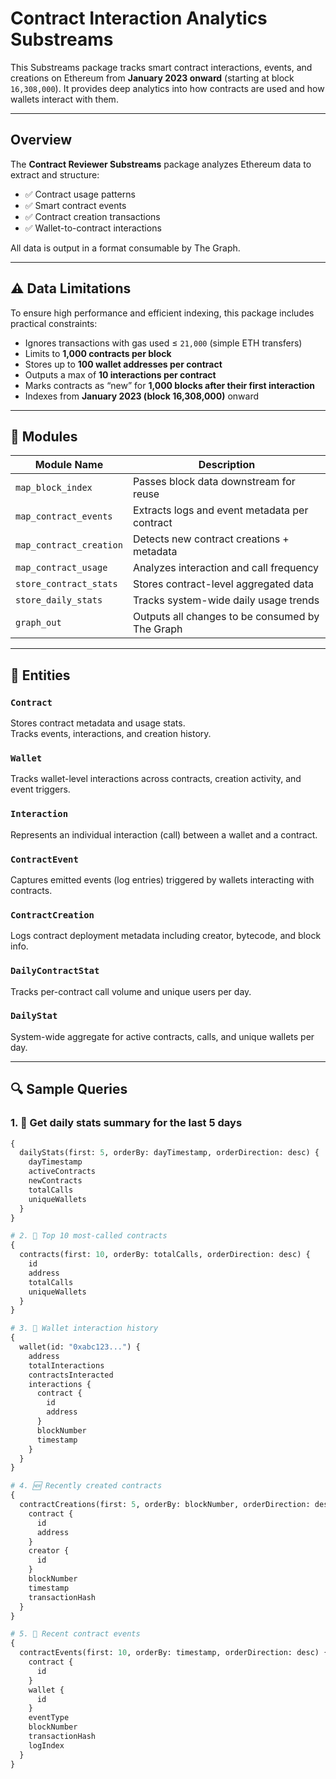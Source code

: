 # Contract Interaction Analytics Substreams

This Substreams package tracks smart contract interactions, events, and creations on Ethereum from **January 2023 onward** (starting at block `16,308,000`). It provides deep analytics into how contracts are used and how wallets interact with them.

---

## Overview

The **Contract Reviewer Substreams** package analyzes Ethereum data to extract and structure:

- ✅ Contract usage patterns  
- ✅ Smart contract events  
- ✅ Contract creation transactions  
- ✅ Wallet-to-contract interactions  

All data is output in a format consumable by The Graph.

---

## ⚠️ Data Limitations

To ensure high performance and efficient indexing, this package includes practical constraints:

- Ignores transactions with gas used ≤ `21,000` (simple ETH transfers)
- Limits to **1,000 contracts per block**
- Stores up to **100 wallet addresses per contract**
- Outputs a max of **10 interactions per contract**
- Marks contracts as “new” for **1,000 blocks after their first interaction**
- Indexes from **January 2023 (block 16,308,000)** onward

---

## 🧱 Modules

| Module Name           | Description |
|-----------------------|-------------|
| `map_block_index`     | Passes block data downstream for reuse |
| `map_contract_events` | Extracts logs and event metadata per contract |
| `map_contract_creation` | Detects new contract creations + metadata |
| `map_contract_usage`  | Analyzes interaction and call frequency |
| `store_contract_stats`| Stores contract-level aggregated data |
| `store_daily_stats`   | Tracks system-wide daily usage trends |
| `graph_out`           | Outputs all changes to be consumed by The Graph |

---

## 🧬 Entities

### `Contract`
Stores contract metadata and usage stats.  
Tracks events, interactions, and creation history.

### `Wallet`
Tracks wallet-level interactions across contracts, creation activity, and event triggers.

### `Interaction`
Represents an individual interaction (call) between a wallet and a contract.

### `ContractEvent`
Captures emitted events (log entries) triggered by wallets interacting with contracts.

### `ContractCreation`
Logs contract deployment metadata including creator, bytecode, and block info.

### `DailyContractStat`
Tracks per-contract call volume and unique users per day.

### `DailyStat`
System-wide aggregate for active contracts, calls, and unique wallets per day.

---

## 🔍 Sample Queries

### 1. 📅 Get daily stats summary for the last 5 days
```graphql
{
  dailyStats(first: 5, orderBy: dayTimestamp, orderDirection: desc) {
    dayTimestamp
    activeContracts
    newContracts
    totalCalls
    uniqueWallets
  }
}

# 2. 🧠 Top 10 most-called contracts
{
  contracts(first: 10, orderBy: totalCalls, orderDirection: desc) {
    id
    address
    totalCalls
    uniqueWallets
  }
}

# 3. 👛 Wallet interaction history
{
  wallet(id: "0xabc123...") {
    address
    totalInteractions
    contractsInteracted
    interactions {
      contract {
        id
        address
      }
      blockNumber
      timestamp
    }
  }
}

# 4. 🆕 Recently created contracts
{
  contractCreations(first: 5, orderBy: blockNumber, orderDirection: desc) {
    contract {
      id
      address
    }
    creator {
      id
    }
    blockNumber
    timestamp
    transactionHash
  }
}

# 5. 🔁 Recent contract events
{
  contractEvents(first: 10, orderBy: timestamp, orderDirection: desc) {
    contract {
      id
    }
    wallet {
      id
    }
    eventType
    blockNumber
    transactionHash
    logIndex
  }
}
